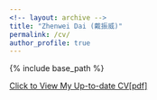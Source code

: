 ```yaml
---
<!-- layout: archive -->
title: "Zhenwei Dai (戴振威)"
permalink: /cv/
author_profile: true
---
```


{% include base_path %}

[Click to View My Up-to-date CV[pdf]](https://DAIZHENWEI.github.io/files/Zhenwei_DAI_CV.pdf)

